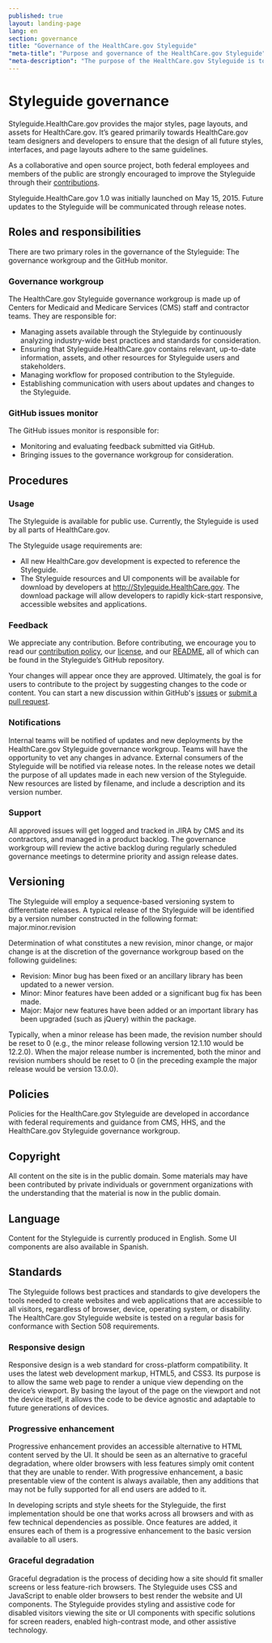 ```yaml
---
published: true
layout: landing-page
lang: en
section: governance
title: "Governance of the HealthCare.gov Styleguide"
"meta-title": "Purpose and governance of the HealthCare.gov Styleguide"
"meta-description": "The purpose of the HealthCare.gov Styleguide is to centralize design, development, and editorial features used for HealthCare.gov.  It also serves to make assets publicly available in keeping with digital government strategy objectives as defined by the Federal Government."
---
```


# Styleguide governance

<div class="intro">
Styleguide.HealthCare.gov provides the major styles, page layouts, and assets for HealthCare.gov. It’s geared primarily towards HealthCare.gov team designers and developers to ensure that the design of all future styles, interfaces, and page layouts adhere to the same guidelines. </div>


<div class="hr"></div>

As a collaborative and open source project, both federal employees and members of the public are strongly encouraged to improve the Styleguide through their [contributions](https://github.com/CMSgov/cmsgov.github.io/blob/master/CONTRIBUTING.md). 

Styleguide.HealthCare.gov 1.0 was initially launched on May 15, 2015. Future updates to the Styleguide will be communicated through release notes. 

## Roles and responsibilities

There are two primary roles in the governance of the Styleguide: The governance workgroup and the GitHub monitor.

### Governance workgroup

The HealthCare.gov Styleguide governance workgroup is made up of Centers for Medicaid and Medicare Services (CMS) staff and contractor teams. They are responsible for:

* Managing assets available through the Styleguide by continuously analyzing industry-wide best practices and standards for consideration.
* Ensuring that Styleguide.HealthCare.gov contains relevant, up-to-date information, assets, and other resources for Styleguide users and stakeholders.
* Managing workflow for proposed contribution to the Styleguide.
* Establishing communication with users about updates and changes to the Styleguide.

### GitHub issues monitor

The GitHub issues monitor is responsible for:

* Monitoring and evaluating feedback submitted via GitHub.
* Bringing issues to the governance workgroup for consideration.

## Procedures

### Usage

The Styleguide is available for public use. Currently, the Styleguide is used by all parts of HealthCare.gov.

The Styleguide usage requirements are:

* All new HealthCare.gov development is expected to reference the Styleguide.
* The Styleguide resources and UI components will be available for download by developers at http://Styleguide.HealthCare.gov. The download package will allow developers to rapidly kick-start responsive, accessible websites and applications.

### Feedback

We appreciate any contribution. Before contributing, we encourage you to read our [contribution policy](https://github.com/CMSgov/cmsgov.github.io/blob/master/CONTRIBUTING.md), our [license](https://github.com/CMSgov/cmsgov.github.io/blob/master/LICENSE.md), and our [README](https://github.com/CMSgov/cmsgov.github.io/blob/master/README.md), all of which can be found in the Styleguide’s GitHub repository.

Your changes will appear once they are approved. Ultimately, the goal is for users to contribute to the project by suggesting changes to the code or content. You can start a new discussion within GitHub's [issues](https://github.com/CMSgov/cmsgov.github.io/issues) or [submit a pull request](https://help.github.com/articles/creating-a-pull-request/).

### Notifications

Internal teams will be notified of updates and new deployments by the HealthCare.gov Styleguide governance workgroup. Teams will have the opportunity to vet any changes in advance.
External consumers of the Styleguide will be notified via release notes. In the release notes we detail the purpose of all updates made in each new version of the Styleguide. New resources are listed by filename, and include a description and its version number.

### Support

All approved issues will get logged and tracked in JIRA by CMS and its contractors, and managed in a product backlog. The governance workgroup will review the active backlog during regularly scheduled governance meetings to determine priority and assign release dates.

## Versioning

The Styleguide will employ a sequence-based versioning system to differentiate releases. A typical release of the Styleguide will be identified by a version number constructed in the following format: major.minor.revision

Determination of what constitutes a new revision, minor change, or major change is at the discretion of the governance workgroup based on  the following guidelines:

* Revision: Minor bug has been fixed or an ancillary library has been updated to a newer version.
* Minor: Minor features have been added or a significant bug fix has been made.
* Major: Major new features have been added or an important library has been upgraded (such as jQuery) within the package.

Typically, when a minor release has been made, the revision number should be reset to 0 (e.g., the minor release following version 12.1.10 would be 12.2.0). When the major release number is incremented, both the minor and revision numbers should be reset to 0 (in the preceding example the major release would be version 13.0.0).

## Policies

Policies for the HealthCare.gov Styleguide are developed in accordance with federal requirements and guidance from CMS, HHS, and the HealthCare.gov Styleguide governance workgroup.

## Copyright

All content on the site is in the public domain. Some materials may have been contributed by private individuals or government organizations with the understanding that the material is now in the public domain.

## Language

Content for the Styleguide is currently produced in English. Some UI components are also available in Spanish.

## Standards

The Styleguide follows best practices and standards to give developers the tools needed to create websites and web applications that are accessible to all visitors, regardless of browser, device, operating system, or disability. The HealthCare.gov Styleguide website is tested on a regular basis for conformance with Section 508 requirements.

### Responsive design

Responsive design is a web standard for cross-platform compatibility. It uses the latest web development markup, HTML5, and CSS3. Its purpose is to allow the same web page to render a unique view depending on the device’s viewport. By basing the layout of the page on the viewport and not the device itself, it allows the code to be device agnostic and adaptable to future generations of devices.

### Progressive enhancement

Progressive enhancement provides an accessible alternative to HTML content served by the UI. It should be seen as an alternative to graceful degradation, where older browsers with less features simply omit content that they are unable to render. With progressive enhancement, a basic presentable view of the content is always available, then any additions that may not be fully supported for all end users are added to it.

In developing scripts and style sheets for the Styleguide, the first implementation should be one that works across all browsers and with as few technical dependencies as possible. Once features are added, it ensures each of them is a progressive enhancement to the basic version available to all users.

### Graceful degradation

Graceful degradation is the process of deciding how a site should fit smaller screens or less feature-rich browsers. The Styleguide uses CSS and JavaScript to enable older browsers to best render the website and UI components. The Styleguide provides styling and assistive code for disabled visitors viewing the site or UI components with specific solutions for screen readers, enabled high-contrast mode, and other assistive technology.

